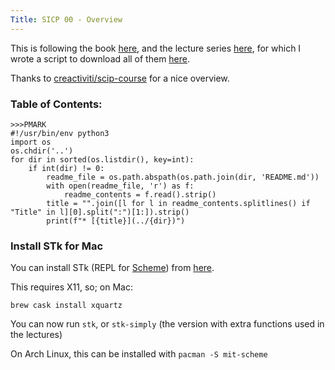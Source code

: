 ```yaml
---
Title: SICP 00 - Overview
---
```


This is following the book [here](https://github.com/sarabander/sicp-pdf), and the lecture series [here](https://archive.org/details/ucberkeley-webcast-PL3E89002AA9B9879E?sort=titleSorter), for which I wrote a script to download all of them [here](https://gist.github.com/seanbreckenridge/44854575b03e7f643b19bf40cf7e21bd).

Thanks to [creactiviti/scip-course](https://github.com/creactiviti/sicp-course) for a nice overview.

### Table of Contents:

```
>>>PMARK
#!/usr/bin/env python3
import os
os.chdir('..')
for dir in sorted(os.listdir(), key=int):
    if int(dir) != 0:
        readme_file = os.path.abspath(os.path.join(dir, 'README.md'))
        with open(readme_file, 'r') as f:
            readme_contents = f.read().strip()
        title = "".join([l for l in readme_contents.splitlines() if "Title" in l][0].split(":")[1:]).strip()
        print(f"* [{title}](../{dir})")
```


### Install STk for Mac

You can install STk (REPL for [Scheme](https://en.wikipedia.org/wiki/Scheme_(programming_language))) from [here](https://inst.eecs.berkeley.edu/~scheme/precompiled/OSX/).

This requires X11, so; on Mac:

`brew cask install xquartz`

You can now run `stk`, or `stk-simply` (the version with extra functions used in the lectures)

On Arch Linux, this can be installed with `pacman -S mit-scheme`

